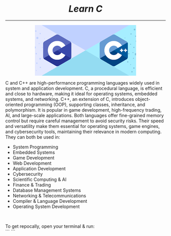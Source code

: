 <h1 style="display: flex; justify-content: center;"><i> Learn C</i></h1>
<hr/>
<div style="display: flex; justify-content: center;">
    <img src="images/logo.png" />
</div>
<p>C and C++ are high-performance programming languages widely used in system and application development. C, a procedural language, is efficient and close to hardware, making it ideal for operating systems, embedded systems, and networking. C++, an extension of C, introduces object-oriented programming (OOP), supporting classes, inheritance, and polymorphism. It is popular in game development, high-frequency trading, AI, and large-scale applications. Both languages offer fine-grained memory control but require careful management to avoid security risks. Their speed and versatility make them essential for operating systems, game engines, and cybersecurity tools, maintaining their relevance in modern computing. They can both be used in:

</p>
<ul>
    <li>System Programming</li>
    <li>Embedded Systems</li>
    <li>Game Development</li>
    <li>Web Development</li>
    <li>Application Development</li>
    <li>Cybersecurity</li>
    <li>Scientific Computing & AI</li>
    <li>Finance & Trading</li>
    <li>Database Management Systems</li>
    <li>Networking & Telecommunications</li>
    <li>Compiler & Language Development</li>
    <li>Operating System Development</li>
</ul>
<br />
<p>To get repocally, open your terminal & run:
<br />
```<git clone https://github.com/Cynthefer/Learn-C>
```
</p>
